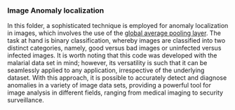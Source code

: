 ### Image Anomaly localization

In this folder, a sophisticated technique is employed for anomaly localization in images, which involves the use of the [global average pooling layer](https://androidkt.com/explain-pooling-layers-max-pooling-average-pooling-global-average-pooling-and-global-max-pooling/). The task at hand is binary classification, whereby images are classified into two distinct categories, namely, good versus bad images or uninfected versus infected images. It is worth noting that this code was developed with the malarial data set in mind; however, its versatility is such that it can be seamlessly applied to any application, irrespective of the underlying dataset. With this approach, it is possible to accurately detect and diagnose anomalies in a variety of image data sets, providing a powerful tool for image analysis in different fields, ranging from medical imaging to security surveillance.
